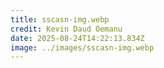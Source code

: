 ```yaml
---
title: sscasn-img.webp
credit: Kevin Daud Oemanu
date: 2025-08-24T14:22:13.834Z
image: ../images/sscasn-img.webp
---
```


